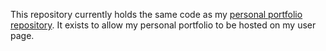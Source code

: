 This repository currently holds the same code as my [personal portfolio repository](https://github.com/xsherryhe/personal-portfolio). It exists to allow my personal portfolio to be hosted on my user page.
